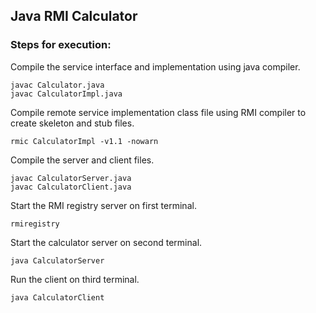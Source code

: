 ## Java RMI Calculator  
  
### Steps for execution:  

Compile the service interface and implementation using java compiler.
```
javac Calculator.java
javac CalculatorImpl.java
```
  
Compile remote service implementation class file using RMI compiler to create skeleton and stub files.
```
rmic CalculatorImpl -v1.1 -nowarn
```

Compile the server and client files.
```
javac CalculatorServer.java
javac CalculatorClient.java
```

Start the RMI registry server on first terminal.
```
rmiregistry
```

Start the calculator server on second terminal.
```
java CalculatorServer
```

Run the client on third terminal.
```
java CalculatorClient
```
